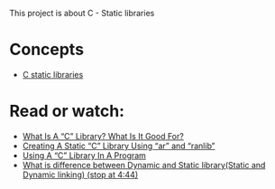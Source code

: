 This project is about C - Static libraries
# Concepts
* <a href="https://intranet.alxswe.com/concepts/61">C static libraries<a/>
# Read or watch:
* <a href="https://docencia.ac.upc.edu/FIB/USO/Bibliografia/unix-c-libraries.html">What Is A “C” Library? What Is It Good For?<a/>
* <a href="https://docencia.ac.upc.edu/FIB/USO/Bibliografia/unix-c-libraries.html">Creating A Static “C” Library Using “ar” and “ranlib”<a/>
* <a href="https://docencia.ac.upc.edu/FIB/USO/Bibliografia/unix-c-libraries.html">Using A “C” Library In A Program<a/>
* <a href="https://www.youtube.com/watch?v=eW5he5uFBNM">What is difference between Dynamic and Static library(Static and Dynamic linking) (stop at 4:44)<a/>

